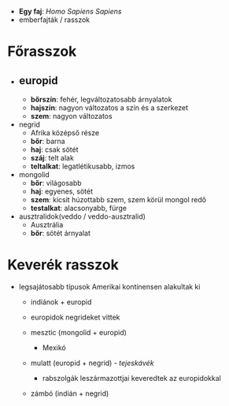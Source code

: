 - **Egy faj**: *Homo Sapiens Sapiens*
- emberfajták / rasszok
# Főrasszok
- europid
	- 
	- **bőrszín**: fehér, legváltozatosabb árnyalatok
	- **hajszín**: nagyon változatos a szín és a szerkezet
	- **szem**: nagyon változatos
- negrid
	- Afrika középső része
	- **bőr**: barna
	- **haj**: csak sötét
	- **száj**: telt alak
	- **teltalkat**: legatlétikusabb, izmos
- mongolid
	- **bőr**: világosabb
	- **haj**: egyenes, sötét
	- **szem**: kicsit húzottabb szem, szem körül mongol redő
	- **testalkat**: alacsonyabb, fürge
- ausztralidok(veddo / veddo-ausztralid)
	- Ausztrália
	- **bőr**: sötét árnyalat

# Keverék rasszok
- legsajátosabb típusok Amerikai kontinensen alakultak ki
	- indiánok + europid
	- europidok negrideket vittek
	
	- mesztic (mongolid + europid)
		- Mexikó
	- mulatt (europid + negrid) - *tejeskávék*
		- rabszolgák leszármazottjai keveredtek az europidokkal
	- zámbó (indián + negrid)